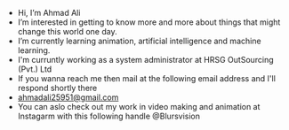 - Hi, I’m Ahmad Ali
- I’m interested in getting to know more and more about things that might change this world one day.
- I’m currently learning animation, artificial intelligence and machine learning.
- I'm curruntly working as a system administrator at HRSG OutSourcing (Pvt.) Ltd
- If you wanna reach me then mail at the following email address and I'll respond shortly there
- ahmadali25951@gmail.com
- You can aslo check out my work in video making and animation at Instagarm with this following handle @Blursvision
